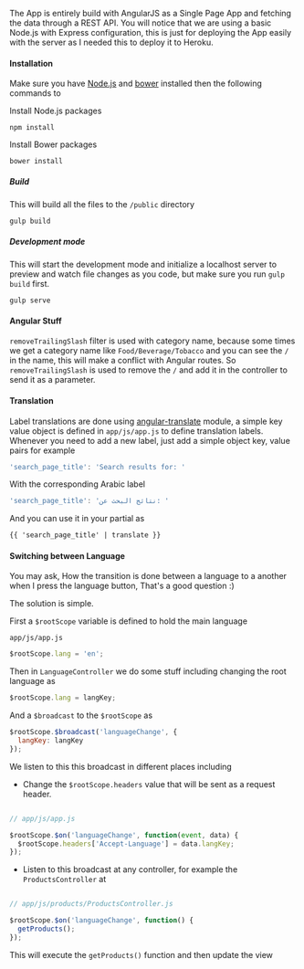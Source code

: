 The App is entirely build with AngularJS as a Single Page App and fetching the data through a REST API. You will notice that we are using a basic Node.js with Express configuration, this is just for deploying the App easily with the server as I needed this to deploy it to Heroku.

#### Installation

Make sure you have [Node.js] and [bower] installed then the following commands to

Install Node.js packages

```
npm install
```

Install Bower packages

```
bower install
```

##### Build

This will build all the files to the `/public` directory

```
gulp build
```

##### Development mode

This will start the development mode and initialize a localhost server to preview and watch file changes as you code, but make sure you run `gulp build` first.

```
gulp serve
```


#### Angular Stuff

`removeTrailingSlash` filter is used with category name, because some times we get a category name like `Food/Beverage/Tobacco` and you can see the `/` in the name, this will make a conflict with Angular routes. So `removeTrailingSlash` is used to remove the `/` and add it in the controller to send it as a parameter.


#### Translation

Label translations are done using [angular-translate] module, a simple key value object is defined in `app/js/app.js` to define translation labels. Whenever you need to add a new label, just add a simple object key, value pairs for example

``` javascript
'search_page_title': 'Search results for: '
```

With the corresponding Arabic label

``` javascript
'search_page_title': 'نتائج البحث عن: '
```

And you can use it in your partial as

``` html
{{ 'search_page_title' | translate }}
```

#### Switching between Language

You may ask, How the transition is done between a language to a another when I press the language button, That's a good question :)

The solution is simple.

First a `$rootScope` variable is defined to hold the main language

`app/js/app.js`

``` javascript
$rootScope.lang = 'en';
```

Then in `LanguageController` we do some stuff including changing the root language as

``` javascript
$rootScope.lang = langKey;
```

And a `$broadcast` to the `$rootScope` as

``` javascript
$rootScope.$broadcast('languageChange', {
  langKey: langKey
});
```

We listen to this this broadcast in different places including

* Change the `$rootScope.headers` value that will be sent as a request header.

``` javascript

// app/js/app.js

$rootScope.$on('languageChange', function(event, data) {
  $rootScope.headers['Accept-Language'] = data.langKey;
});
```

* Listen to this broadcast at any controller, for example the `ProductsController` at

``` javascript

// app/js/products/ProductsController.js

$rootScope.$on('languageChange', function() {
  getProducts();
});
```

This will execute the `getProducts()` function and then update the view

[Node.js]: https://nodejs.org/
[bower]: http://bower.io/
[angular-translate]: https://angular-translate.github.io/